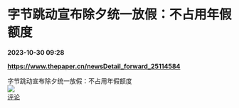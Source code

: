# 字节跳动宣布除夕统一放假：不占用年假额度

**2023-10-30 09:28**

**https://www.thepaper.cn/newsDetail_forward_25114584**

字节跳动宣布除夕统一放假：不占用年假额度  
![](https://img3.chouti.com/CHOUTI_231030_808C1EF755C04DFD8314AA34F0A132F8.jpg)  
[评论](https://m.chouti.com/link/40450348)